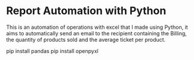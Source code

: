 # Report Automation with Python
This is an automation of operations with excel that I made using Python, it aims to automatically send an email to the recipient containing the Billing, the quantity of products sold and the average ticket per product.


pip install pandas
pip install openpyxl
